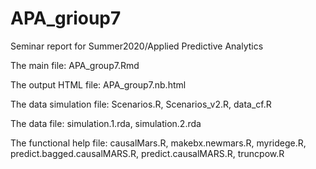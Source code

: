 # APA_grioup7
Seminar report for Summer2020/Applied Predictive Analytics


The main file: APA_group7.Rmd

The output HTML file: APA_group7.nb.html

The data simulation file: Scenarios.R, Scenarios_v2.R, data_cf.R

The data file: simulation.1.rda, simulation.2.rda

The functional help file: causalMars.R, makebx.newmars.R, myridege.R, predict.bagged.causalMARS.R, predict.causalMARS.R, truncpow.R



